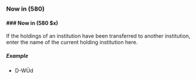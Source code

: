 ### Now in (580)

#### ### Now in (580 $x)
If the holdings of an institution have been transferred to another institution, enter the name of the current holding
institution here.

##### Example
- D-WÜd
